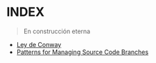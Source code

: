 # INDEX

> En construcción eterna

- [Ley de Conway](./Ley-de-Conway.md)
- [Patterns for Managing Source Code Branches](./Patterns-for-Managing-Source-Code-Branches.md)

